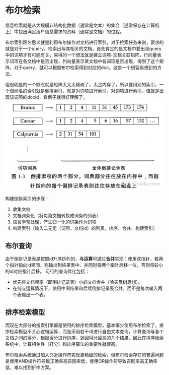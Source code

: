 # 布尔检索



信息检索就是从大规模非结构化数据（通常是文本）的集合（通常保存在计算机上）中找出满足用户信息需求的资料（通常是文档）的过程。


布尔索引顾名思义就是利用布尔操作对文档进行索引，对于检索任务来说，要求的就是对于一个query，检索出与其相关的文档，首先肯定的是文档中要出现query中的词项才有可能有关，易得的一个想法就是建立词项-文档关联矩阵，行向量表示词项在各文档中是否出现，列向量表示某文档中各词项是否出现，得到了这个矩阵，对于query，就可以根据布尔检索得到对应的doc。这是一个很容易想到的方法。

但很明显的一个缺点就是矩阵太太太稀疏了，太占内存了，所以要用别的索引，一个很闻名的索引就是倒排索引，就是对词项进行索引，对词项进行索引，值就是出现该词项的docid，看例子就很好理解了。
![](image/Pasted%20image%2020221106232000.png)

构建倒排索引的步骤：

1.  收集文档
2.  文档词条化（将每篇文档转换成词条的列表）
3.  语言学预处理，产生归一化的词条作为词项
4.  构建索引（输入二元组（词项，文档id）的列表，排序、合并、构建索引）

## 布尔查询
由于倒排记录表是按照id升序排列的，**与运算**可通过**合并**实现：使用双指针，若两个指针指向id相同，则输出到结果表中、并同时将两个指针后移一位，否则将较小的id对应指针后移。 可行的查询优化包括：

-   优先将文档频率（即倒排记录表）小的文档合并（哈夫曼树思想）。
-   在纯与运算情况下，使用中间结果和后续倒排记录表合并，而不是每次输入两个表输出一个表。

## 排序检索模型
而现在大部分的搜索引擎都是使用的排序检索模型，基本很少使用布尔检索了，排序检索模型不关心逻辑运算，而是采用若干词进行自由文本查询，计算查询与各个文档之间的得分，根据得分进行排序，返回得分最高的几个结果，因此在排序检索系统中，计算相关性（打分）和排序算法的重要性就很高。

布尔检索系统通过加入邻近操作符实现更精细的检索，但布尔检索存在的普遍问题是使用AND操作符导致正确率高召回率低、使用OR操作符导致召回率高正确率低，难以找到折中方案。
